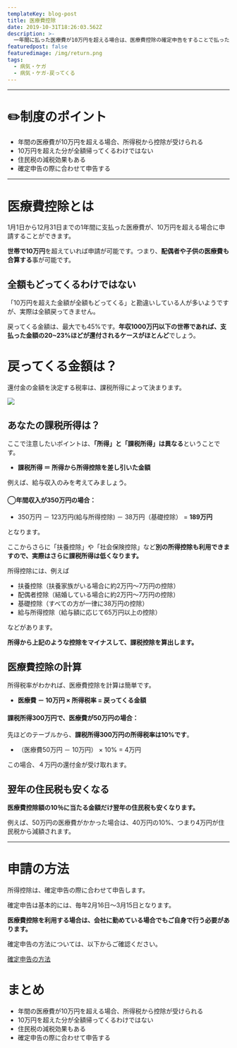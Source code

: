 ```yaml
---
templateKey: blog-post
title: 医療費控除
date: 2019-10-31T18:26:03.562Z
description: >-
  一年間に払った医療費が10万円を超える場合は、医療費控除の確定申告をすることで払った所得税が戻ってきます。また、翌年の住民税も減税することができます。戻ってくる還付金の計算方法や、申請の流れを解説します。
featuredpost: false
featuredimage: /img/return.png
tags:
  - 病気・ケガ
  - 病気・ケガ-戻ってくる
---
```

- - -

# ✏️制度のポイント

* 年間の医療費が10万円を超える場合、所得税から控除が受けられる
* 10万円を超えた分が全額帰ってくるわけではない
* 住民税の減税効果もある
* 確定申告の際に合わせて申告する 

- - -

# 医療費控除とは

1月1日から12月31日までの1年間に支払った医療費が、10万円を超える場合に申請することができます。

**世帯で10万円**を超えていれば申請が可能です。つまり、**配偶者や子供の医療費も合算する**事が可能です。

## 全額もどってくるわけではない

「10万円を超えた金額が全額もどってくる」と勘違いしている人が多いようですが、実際は全額戻ってきません。

戻ってくる金額は、最大でも45%です。**年収1000万円以下の世帯であれば、支払った金額の20~23%ほどが還付されるケースがほとんど**でしょう。

# 戻ってくる金額は？

還付金の金額を決定する税率は、課税所得によって決まります。



![](/img/syotokuzeiritukeisann.png)



## あなたの課税所得は？

ここで注意したいポイントは、**「所得」と「課税所得」は異なる**ということです。

* **課税所得 ＝ 所得から所得控除を差し引いた金額**

例えば、給与収入のみを考えてみましょう。

#### ◯年間収入が350万円の場合：

* 350万円 － 123万円(給与所得控除) － 38万円（基礎控除） = **189万円**

となります。

ここからさらに「扶養控除」や「社会保険控除」など**別の所得控除も利用できますので、実際はさらに課税所得は低くなります。**

所得控除には、例えば

* 扶養控除（扶養家族がいる場合に約2万円〜7万円の控除）
* 配偶者控除（結婚している場合に約2万円〜7万円の控除）
* 基礎控除（すべての方が一律に38万円の控除）
* 給与所得控除（給与額に応じて65万円以上の控除）

などがあります。

**所得から上記のような控除をマイナスして、課税控除を算出します。**

## 医療費控除の計算

所得税率がわかれば、医療費控除を計算は簡単です。

* **医療費 － 10万円 × 所得税率 = 戻ってくる金額**

#### 課税所得300万円で、医療費が50万円の場合：

先ほどのテーブルから、**課税所得300万円の所得税率は10%です**。

* （医療費50万円 － 10万円） × 10% = 4万円

この場合、４万円の還付金が受け取れます。

## 翌年の住民税も安くなる

**医療費控除額の10％に当たる金額だけ翌年の住民税も安くなります。**

例えば、50万円の医療費がかかった場合は、40万円の10%、つまり4万円が住民税から減額されます。

- - -

# 申請の方法

所得控除は、確定申告の際に合わせて申告します。

確定申告は基本的には、毎年2月16日～3月15日となります。

**医療費控除を利用する場合は、会社に勤めている場合でもご自身で行う必要があります。**

確定申告の方法については、以下からご確認ください。

[確定申告の方法](#)

# まとめ

* 年間の医療費が10万円を超える場合、所得税から控除が受けられる
* 10万円を超えた分が全額帰ってくるわけではない
* 住民税の減税効果もある
* 確定申告の際に合わせて申告する
